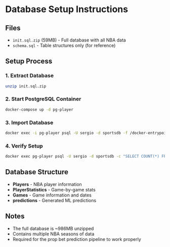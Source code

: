 # Database Setup Instructions

## Files
- `init.sql.zip` (59MB) - Full database with all NBA data
- `schema.sql` - Table structures only (for reference)

## Setup Process

### 1. Extract Database
```bash
unzip init.sql.zip
```

### 2. Start PostgreSQL Container
```bash
docker-compose up -d pg-player
```

### 3. Import Database
```bash
docker exec -i pg-player psql -U sergio -d sportsdb -f /docker-entrypoint-initdb.d/init.sql
```

### 4. Verify Setup
```bash
docker exec pg-player psql -U sergio -d sportsdb -c "SELECT COUNT(*) FROM Players;"
```

## Database Structure
- **Players** - NBA player information
- **PlayerStatistics** - Game-by-game stats  
- **Games** - Game information and dates
- **predictions** - Generated ML predictions

## Notes
- The full database is ~986MB unzipped
- Contains multiple NBA seasons of data
- Required for the prop bet prediction pipeline to work properly